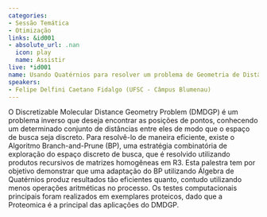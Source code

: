 ```yaml
---
categories:
- Sessão Temática
- Otimização
links: &id001
- absolute_url: .nan
  icon: play
  name: Assistir
live: *id001
name: Usando Quatérnios para resolver um problema de Geometria de Distâncias
speakers:
- Felipe Delfini Caetano Fidalgo (UFSC - Câmpus Blumenau)
---
```


O Discretizable Molecular Distance Geometry Problem (DMDGP) é um problema inverso que deseja encontrar as posições de pontos, conhecendo um determinado conjunto de distâncias entre eles de modo que o espaço de busca seja discreto. Para resolvê-lo de maneira eficiente, existe o Algoritmo Branch-and-Prune (BP), uma estratégia combinatória de exploração do espaço discreto de busca, que é resolvido utilizando produtos recursivos de matrizes homogêneas em R3. Esta palestra tem por objetivo demonstrar que uma adaptação do BP utilizando Álgebra de Quatérnios produz resultados tão eficientes quanto, contudo utilizando menos operações aritméticas no processo. Os testes computacionais principais foram realizados em exemplares proteicos, dado que a Proteomica é a principal das aplicações do DMDGP.